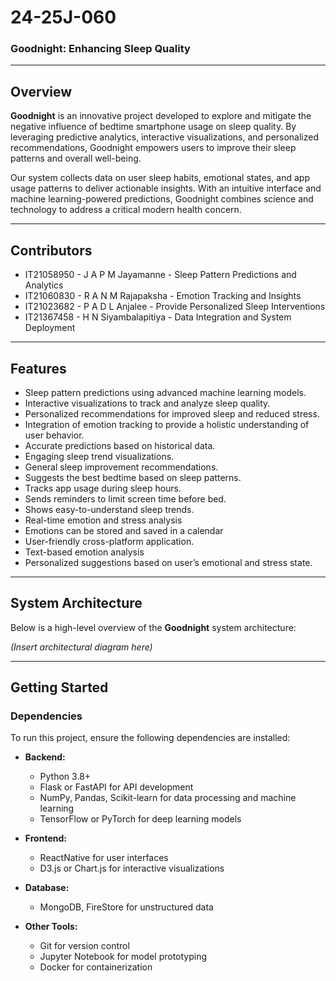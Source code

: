 # 24-25J-060
### **Goodnight: Enhancing Sleep Quality**  

---

## **Overview**  
**Goodnight** is an innovative project developed to explore and mitigate the negative influence of bedtime smartphone usage on sleep quality. By leveraging predictive analytics, interactive visualizations, and personalized recommendations, Goodnight empowers users to improve their sleep patterns and overall well-being.  

Our system collects data on user sleep habits, emotional states, and app usage patterns to deliver actionable insights. With an intuitive interface and machine learning-powered predictions, Goodnight combines science and technology to address a critical modern health concern.  

---
## **Contributors**  
- IT21058950 - J A P M Jayamanne - Sleep Pattern Predictions and Analytics  
- IT21060830 - R A N M Rajapaksha - Emotion Tracking and Insights  
- IT21023682 - P A D L Anjalee - Provide Personalized Sleep Interventions   
- IT21367458 - H N Siyambalapitiya - Data Integration and System Deployment  

---
## **Features**  
- Sleep pattern predictions using advanced machine learning models.  
- Interactive visualizations to track and analyze sleep quality.  
- Personalized recommendations for improved sleep and reduced stress.  
- Integration of emotion tracking to provide a holistic understanding of user behavior.
- Accurate predictions based on historical data.
- Engaging sleep trend visualizations.
- General sleep improvement recommendations.
- Suggests the best bedtime based on sleep patterns.
- Tracks app usage during sleep hours.
- Sends reminders to limit screen time before bed.
- Shows easy-to-understand sleep trends.
- Real-time emotion and stress analysis 
- Emotions can be stored and saved in a calendar
- User-friendly cross-platform application.
- Text-based emotion analysis
- Personalized suggestions based on user’s emotional and stress state.


---

## **System Architecture**  
Below is a high-level overview of the **Goodnight** system architecture:  

*(Insert architectural diagram here)*  

---

## **Getting Started**  

### **Dependencies**  
To run this project, ensure the following dependencies are installed:  

- **Backend:**  
  - Python 3.8+  
  - Flask or FastAPI for API development  
  - NumPy, Pandas, Scikit-learn for data processing and machine learning  
  - TensorFlow or PyTorch for deep learning models  

- **Frontend:**  
  - ReactNative for user interfaces  
  - D3.js or Chart.js for interactive visualizations  

- **Database:**   
  - MongoDB, FireStore for unstructured data  

- **Other Tools:**  
  - Git for version control  
  - Jupyter Notebook for model prototyping  
  - Docker for containerization  


